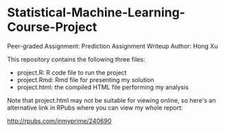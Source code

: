 # Statistical-Machine-Learning-Course-Project
Peer-graded Assignment: Prediction Assignment Writeup
Author: Hong Xu

This repository contains the following three files:
- project.R: R code file to run the project
- project.Rmd: Rmd file for presenting my solution
- project.html: the compiled HTML file performing my analysis

Note that project.html may not be suitable for viewing online, so here's an alternative link in RPubs where you can view my whole report:

http://rpubs.com/inmyprime/240690
